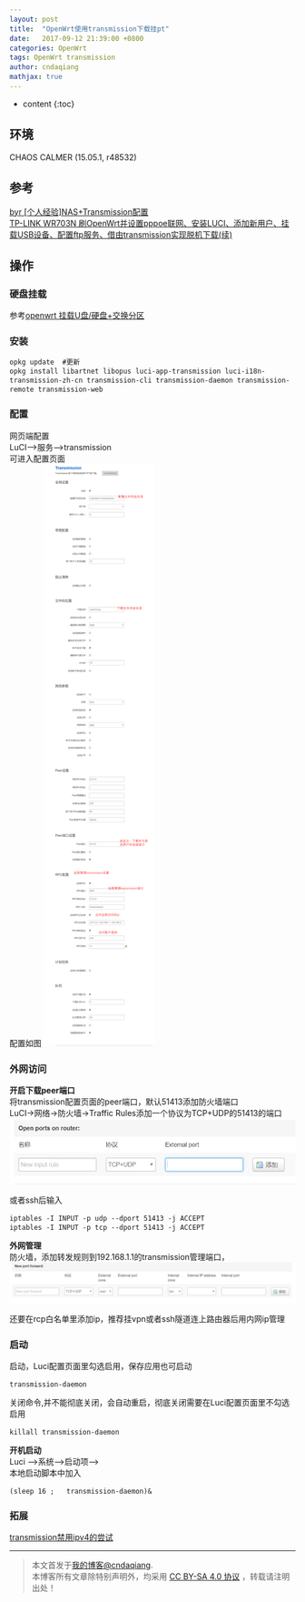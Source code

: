```yaml
---
layout: post
title:  "OpenWrt使用transmission下载挂pt"
date:   2017-09-12 21:39:00 +0800
categories: OpenWrt
tags: OpenWrt transmission 
author: cndaqiang
mathjax: true
---
```

* content
{:toc}





## 环境
CHAOS CALMER (15.05.1, r48532)
## 参考
[byr [个人经验]NAS+Transmission配置](http://bt.byr.cn/forums.php?action=viewtopic&forumid=9&topicid=7422)<br>
[TP-LINK WR703N 刷OpenWrt并设置pppoe联网、安装LUCI、添加新用户、挂载USB设备、配置ftp服务、借由transmission实现脱机下载(续)](http://www.xuebuyuan.com/1814574.html)
## 操作
### 硬盘挂载
参考[openwrt 挂载U盘/硬盘+交换分区](http://www.jianshu.com/p/adff41e500d8)
### 安装
```
opkg update  #更新
opkg install libartnet libopus luci-app-transmission luci-i18n-transmission-zh-cn transmission-cli transmission-daemon transmission-remote transmission-web 
```
### 配置
网页端配置
<br>LuCI-->服务-->transmission 
<br>可进入配置页面 
<br>配置如图
![](/uploads/2017/09/tr1.png)
### 外网访问
**开启下载peer端口**
<br>将transmission配置页面的peer端口，默认51413添加防火墙端口
<br>LuCI->网络->防火墙->Traffic Rules添加一个协议为TCP+UDP的51413的端口
![](/uploads/2017/09/tr2.webp)


或者ssh后输入
```
iptables -I INPUT -p udp --dport 51413 -j ACCEPT
iptables -I INPUT -p tcp --dport 51413 -j ACCEPT
```
**外网管理**
<br>防火墙，添加转发规则到192.168.1.1的transmission管理端口，
![](/uploads/2017/09/tr3.webp )

还要在rcp白名单里添加ip，推荐挂vpn或者ssh隧道连上路由器后用内网ip管理

### 启动
启动，Luci配置页面里勾选启用，保存应用也可启动
```
transmission-daemon 
```
关闭命令,并不能彻底关闭，会自动重启，彻底关闭需要在Luci配置页面里不勾选启用
```
killall transmission-daemon 
```
**开机启动**
<br>Luci -->系统-->启动项-->
<br>本地启动脚本中加入
```
(sleep 16 ;   transmission-daemon)&
```

### 拓展
[transmission禁用ipv4的尝试](http://www.jianshu.com/p/7a8daf7cec4c)



------
>本文首发于[我的博客@cndaqiang](https://cndaqiang.github.io/).<br>
>本博客所有文章除特别声明外，均采用 [CC BY-SA 4.0 协议](https://creativecommons.org/licenses/by-sa/4.0/deed.zh) ，转载请注明出处！
